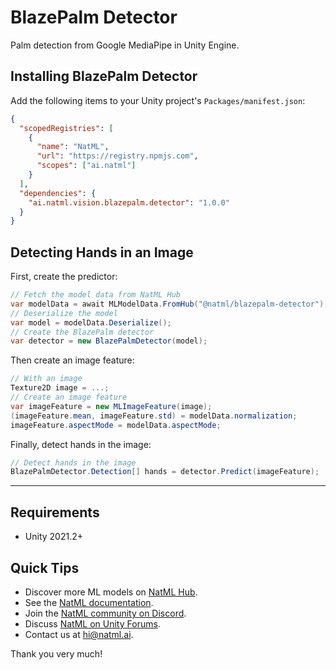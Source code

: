 # BlazePalm Detector
Palm detection from Google MediaPipe in Unity Engine.

## Installing BlazePalm Detector
Add the following items to your Unity project's `Packages/manifest.json`:
```json
{
  "scopedRegistries": [
    {
      "name": "NatML",
      "url": "https://registry.npmjs.com",
      "scopes": ["ai.natml"]
    }
  ],
  "dependencies": {
    "ai.natml.vision.blazepalm.detector": "1.0.0"
  }
}
```

## Detecting Hands in an Image
First, create the predictor:
```csharp
// Fetch the model data from NatML Hub
var modelData = await MLModelData.FromHub("@natml/blazepalm-detector");
// Deserialize the model
var model = modelData.Deserialize();
// Create the BlazePalm detector
var detector = new BlazePalmDetector(model);
```

Then create an image feature:
```csharp
// With an image
Texture2D image = ...;
// Create an image feature
var imageFeature = new MLImageFeature(image);
(imageFeature.mean, imageFeature.std) = modelData.normalization;
imageFeature.aspectMode = modelData.aspectMode;
```

Finally, detect hands in the image:
```csharp
// Detect hands in the image
BlazePalmDetector.Detection[] hands = detector.Predict(imageFeature);
```

___

## Requirements
- Unity 2021.2+

## Quick Tips
- Discover more ML models on [NatML Hub](https://hub.natml.ai).
- See the [NatML documentation](https://docs.natml.ai/unity).
- Join the [NatML community on Discord](https://hub.natml.ai/community).
- Discuss [NatML on Unity Forums](https://forum.unity.com/threads/open-beta-natml-machine-learning-runtime.1109339/).
- Contact us at [hi@natml.ai](mailto:hi@natml.ai).

Thank you very much!